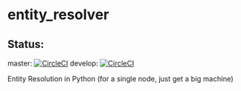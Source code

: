 # entity_resolver

## Status:
master: [![CircleCI](https://circleci.com/gh/hendrikfrentrup/entityresolver/tree/master.svg?style=svg)](https://circleci.com/gh/hendrikfrentrup/entityresolver/tree/master)
develop: [![CircleCI](https://circleci.com/gh/hendrikfrentrup/entityresolver/tree/develop.svg?style=svg)](https://circleci.com/gh/hendrikfrentrup/entityresolver/tree/develop)

Entity Resolution in Python (for a single node, just get a big machine)
